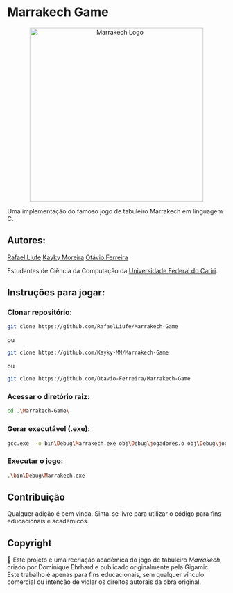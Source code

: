 # Marrakech Game
<p align="center"><a href="https://laravel.com" target="_blank"><img src="https://b1803394.smushcdn.com/1803394/wp-content/uploads/2022/06/marrakech-review-header-990x557.jpg?lossy=1&strip=1&webp=1" width="400" alt="Marrakech Logo"></a></p>

Uma implementação do famoso jogo de tabuleiro Marrakech em linguagem C.

## Autores:
[Rafael Liufe](https://github.com/RafaelLiufe)
[Kayky Moreira](https://github.com/Kayky-MM)
[Otávio Ferreira](https://github.com/Otavio-Ferreira)

Estudantes de Ciência da Computação da [Universidade Federal do Cariri](https://www.ufca.edu.br/).

## Instruções para jogar:

### Clonar repositório:
```sh
git clone https://github.com/RafaelLiufe/Marrakech-Game
```
ou
```sh
git clone https://github.com/Kayky-MM/Marrakech-Game
```
ou
```sh
git clone https://github.com/Otavio-Ferreira/Marrakech-Game
```
### Acessar o diretório raiz:
```sh
cd .\Marrakech-Game\
```
### Gerar executável (.exe):
```sh
gcc.exe  -o bin\Debug\Marrakech.exe obj\Debug\jogadores.o obj\Debug\jogo.o obj\Debug\main.o obj\Debug\tabuleiro.o
```
### Executar o jogo:
```sh
.\bin\Debug\Marrakech.exe
```
## Contribuição

Qualquer adição é bem vinda. Sinta-se livre para utilizar o código para fins educacionais e acadêmicos.

## Copyright

🎲 Este projeto é uma recriação acadêmica do jogo de tabuleiro *Marrakech*, criado por Dominique Ehrhard e publicado originalmente pela Gigamic.  
Este trabalho é apenas para fins educacionais, sem qualquer vínculo comercial ou intenção de violar os direitos autorais da obra original.